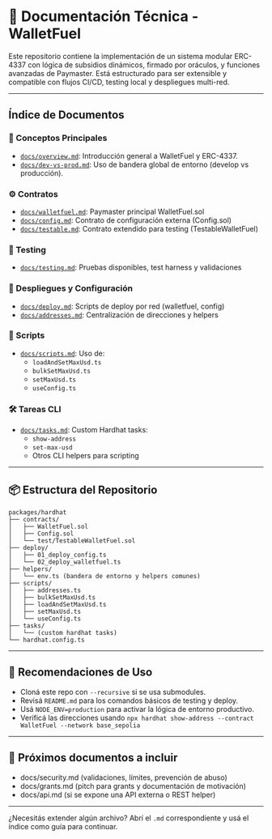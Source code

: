 # 📘 Documentación Técnica - WalletFuel

Este repositorio contiene la implementación de un sistema modular ERC-4337 con lógica de subsidios dinámicos, firmado por oráculos, y funciones avanzadas de Paymaster. Está estructurado para ser extensible y compatible con flujos CI/CD, testing local y despliegues multi-red.

---

## Índice de Documentos

### 🧠 Conceptos Principales

- [`docs/overview.md`](./overview.md): Introducción general a WalletFuel y ERC-4337.
- [`docs/dev-vs-prod.md`](./dev-vs-prod.md): Uso de bandera global de entorno (develop vs producción).

### ⚙️ Contratos

- [`docs/walletfuel.md`](./walletfuel.md): Paymaster principal WalletFuel.sol
- [`docs/config.md`](./config.md): Contrato de configuración externa (Config.sol)
- [`docs/testable.md`](./testable.md): Contrato extendido para testing (TestableWalletFuel)

### 🧪 Testing

- [`docs/testing.md`](./testing.md): Pruebas disponibles, test harness y validaciones

### 🚀 Despliegues y Configuración

- [`docs/deploy.md`](./deploy.md): Scripts de deploy por red (walletfuel, config)
- [`docs/addresses.md`](./addresses.md): Centralización de direcciones y helpers

### 📂 Scripts

- [`docs/scripts.md`](./scripts.md): Uso de:
  - `loadAndSetMaxUsd.ts`
  - `bulkSetMaxUsd.ts`
  - `setMaxUsd.ts`
  - `useConfig.ts`

### 🛠️ Tareas CLI

- [`docs/tasks.md`](./tasks.md): Custom Hardhat tasks:
  - `show-address`
  - `set-max-usd`
  - Otros CLI helpers para scripting

---

## 📦 Estructura del Repositorio

```
packages/hardhat
├── contracts/
│   ├── WalletFuel.sol
│   ├── Config.sol
│   └── test/TestableWalletFuel.sol
├── deploy/
│   ├── 01_deploy_config.ts
│   └── 02_deploy_walletfuel.ts
├── helpers/
│   └── env.ts (bandera de entorno y helpers comunes)
├── scripts/
│   ├── addresses.ts
│   ├── bulkSetMaxUsd.ts
│   ├── loadAndSetMaxUsd.ts
│   ├── setMaxUsd.ts
│   └── useConfig.ts
├── tasks/
│   └── (custom hardhat tasks)
└── hardhat.config.ts
```

---

## 🔗 Recomendaciones de Uso

- Cloná este repo con `--recursive` si se usa submodules.
- Revisá `README.md` para los comandos básicos de testing y deploy.
- Usá `NODE_ENV=production` para activar la lógica de entorno productivo.
- Verificá las direcciones usando `npx hardhat show-address --contract WalletFuel --network base_sepolia`

---

## 📄 Próximos documentos a incluir

- docs/security.md (validaciones, límites, prevención de abuso)
- docs/grants.md (pitch para grants y documentación de motivación)
- docs/api.md (si se expone una API externa o REST helper)

---

¿Necesitás extender algún archivo? Abrí el `.md` correspondiente y usá el índice como guía para continuar.

